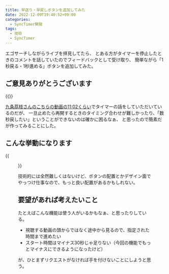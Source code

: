 ```yaml
---
title: 早送り・早戻しボタンを追加してみた
date: 2022-12-09T19:40:52+09:00
categories:
  - SyncTimer開発
tags:
  - 技術
  - SyncTimer
---
```


エゴサーチしながらライブを拝見してたら、
とある方がタイマーを停止したときのコメントを話していたのでフィードバックとして受け取り、
簡単ながら「1秒戻る・1秒進める」ボタンを追加してみた。

<!--more-->

## ご意見ありがとうございます

{{<youtube arwDA7rupzI>}}

[九条茘枝さんのこちらの動画の11:02くらい](https://youtu.be/arwDA7rupzI?t=662)でタイマーの話をしていただいているのだが、
一旦止めたら再開するときのタイミング合わせが難しかったり、「数秒戻したい」ということができないのは確かに困るなぁ、
と思ったので簡素だが作ってみることにした。

## こんな挙動になります

{{<figure src="synctimer-ff-bwd-button.gif" width="70%">}}

技術的には全然難しくはないけど、ボタンの配置とかデザイン面でやっつけ仕事なので、もっと良い配置があるかもしれない。

## 要望があれば考えたいこと

たとえばこんな機能は使う人がいるかもなぁ、と思ったりしている。

- 視聴する動画の頭からではなく途中から見るので、指定された時間まで進めたい
- スタート時間はマイナス30秒じゃ足りない（今回の機能でもっとマイナスにできるようになったけど）

が、ひとまずリクエストがなければ手を付けないことにしようと思う。

